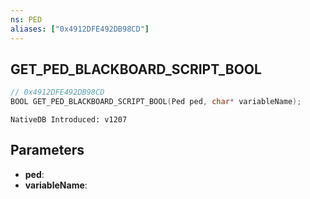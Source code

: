 ```yaml
---
ns: PED
aliases: ["0x4912DFE492DB98CD"]
---
```

## GET_PED_BLACKBOARD_SCRIPT_BOOL

```c
// 0x4912DFE492DB98CD
BOOL GET_PED_BLACKBOARD_SCRIPT_BOOL(Ped ped, char* variableName);
```

```
NativeDB Introduced: v1207
```

## Parameters
* **ped**:
* **variableName**:
